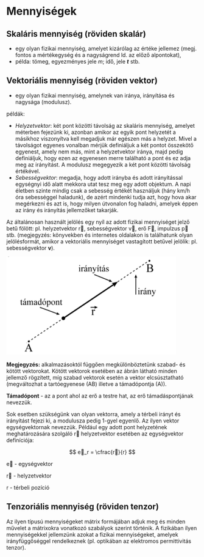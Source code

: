 # Mennyiségek

## Skaláris mennyiség (röviden skalár)

- egy olyan fizikai mennyiség, amelyet kizárólag az értéke jellemez (megj. fontos a
mértékegység és a nagyságrend ld. az előző alpontokat),
- példa: tömeg, egyezményes jele *m*; idő, jele ***t*** stb.

## Vektoriális mennyiség (röviden vektor)

- egy olyan fizikai mennyiség, amelynek van iránya, irányítása és nagysága (modulusz).

példák:

- *Helyzetvektor*: két pont közötti távolság az skaláris mennyiség, amelyet méterben
fejezünk ki, azonban amikor az egyik pont helyzetét a másikhoz viszonyítva kell
megadjuk már egészen más a helyzet. Mivel a távolságot egyenes vonalban mérjük
definiáljuk a két pontot összekötő egyenest, amely nem más, mint a helyzetvektor
iránya, majd pedig definiáljuk, hogy ezen az egyenesen merre található a pont és ez
adja meg az irányítást. A modulusz megegyezik a két pont közötti távolság
értékével.
- *Sebességvektor*: megadja, hogy adott irányba és adott irányítással egységnyi idő
alatt mekkora utat tesz meg egy adott objektum. A napi életben szinte mindig csak
a sebesség értékét használjuk (hány km/h óra sebességgel haladunk), de azért
mindenki tudja azt, hogy hova akar megérkezni és azt is, hogy milyen útvonalon
fog haladni, amelyek éppen az irány és irányítás jellemzőket takarják.

Az általánosan használt jelölés egy nyíl az adott fizikai mennyiséget jelző betű fölött: pl.
helyzetvektor r⃗, sebességvektor v⃗, erő F⃗, impulzus p⃗ stb. (megjegyzés: könyvekben és internetes oldalakon is találhatunk olyan jelölésformát, amikor a vektoriális mennyiséget vastagított betűvel
jelölik: pl. sebességvektor **v**).

![Screenshot from 2023-11-10 21-58-15.png](Mennyise%CC%81gek/Screenshot_from_2023-11-10_21-58-15.png)

**Megjegyzés:** alkalmazásoktól függően megkülönböztetünk szabad- és kötött vektorokat. Kötött vektorok esetében az ábrán látható minden jellemző rögzített, míg szabad vektorok esetén a
vektor elcsúsztatható (megváltozhat a tartóegyenese (AB) illetve a támadópontja (A)).

**Támadópont** - az a pont ahol az erő a testre hat, az erő támadáspontjának nevezzük.

Sok esetben szükségünk van olyan vektorra, amely a térbeli irányt és irányítást fejezi ki, a
modulusza pedig 1-gyel egyenlő. Az ilyen vektor egységvektornak nevezzük. Például egy adott pont helyzetének meghatározására szolgáló r⃗ helyzetvektor esetében az egységvektor definíciója:

$$
e⃗_r = \cfrac{r⃗}{r}
$$

e⃗ - egységvektor

r⃗ - helyzetvektor

r - térbeli pozíció

## Tenzoriális mennyiség (röviden tenzor)

Az ilyen típusú mennyiségeket mátrix formájában adjuk meg és minden művelet a mátrixokra vonatkozó szabályok szerint történik. A fizikában ilyen mennyiségekkel jellemzünk azokat a fizikai mennyiségeket, amelyek irányfüggőséggel rendelkeznek (pl. optikában
az elektromos permittivitás tenzor).